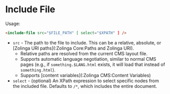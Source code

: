 # Include File

Usage:

```html
<include-file src="$FILE_PATH" [ select="$XPATH" ] />
```

* `src` - The path to the file to include. This can be a relative, absolute, or [Zolinga URI paths](:Zolinga Core:Paths and Zolinga URI).
    * Relative paths are resolved from the current CMS layout file.
    * Supports automatic language negotiation, similar to normal CMS pages (e.g., if `something.$LANG.html` exists, it will load that instead of `something.html`).
    * Supports [content variables](:Zolinga CMS:Content Variables)
* `select` - (optional) An XPath expression to select specific nodes from the included file. Defaults to `/*`, which includes the entire document.